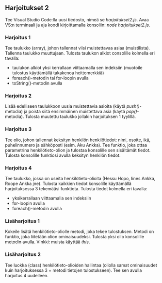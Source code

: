 ## Harjoitukset 2

Tee Visual Studio Code:lla uusi tiedosto, nimeä se *harjoitukset2.js*. Avaa VS:n terminaali ja aja koodi kirjoittamalla konsoliin: *node harjoitukset2.js*.

### Harjoitus 1

Tee taulukko (array), johon tallennat viisi muistettavaa asiaa (muistilista). Tallenna taulukko muuttujaan. Tulosta taulukon alkiot consolille kolmella eri tavalla:

- taulukon alkiot yksi kerrallaan viittaamalla sen indeksiin (muotoile tulostus käyttämällä takakenoa heittomerkkiä)
- foreach()-metodin tai for-loopin avulla
- toString()-metodin avulla

### Harjoitus 2

Lisää edelliseen taulukkoon uusia muistettavia asioita (käytä *push()*-metodia) ja poista siitä ensimmäinen muistettava asia (käytä *pop()*-metodia). Tulosta muutettu taulukko jollakin harjoituksen 1 tyylillä.

### Harjoitus 3

Tee olio, johon tallennat keksityn henkilön henkilötiedot: nimi, osoite, ikä, puhelinnumero ja sähköposti (esim. Aku Ankka). Tee funktio, joka ottaa parametrina henkilötieto-olion ja tulostaa konsolille sen sisältämät tiedot. Tulosta konsolille funktiosi avulla keksityn henkilön tiedot.

### Harjoitus 4

Tee taulukko, jossa on useita henkilötieto-olioita (Hessu Hopo, Iines Ankka, Roope Ankka jne). Tulosta kaikkien tiedot konsolille käyttämällä harjoituksessa 3 tekemääsi funktiota. Tulosta tiedot kolmella eri tavalla:

- yksikerrallaan viittaamalla sen indeksiin
- for-loopin avulla
- foreach()-metodin avulla

### Lisäharjoitus 1

Kokeile lisätä henkilötieto-oliolle metodi, joka tekee tulostuksen. Metodi on funktio, joka liitetään olion ominaisuudeksi. Tulosta yksi olio konsolille metodin avulla. Vinkki: muista käyttää *this*.

### Lisäharjoitus 2

Tee luokka (class) henkilötieto-olioiden hallintaa (oliolla samat ominaisuudet kuin harjoituksessa 3 + metodi tietojen tulostukseen). Tee sen avulla harjoitus 4 uudelleen.